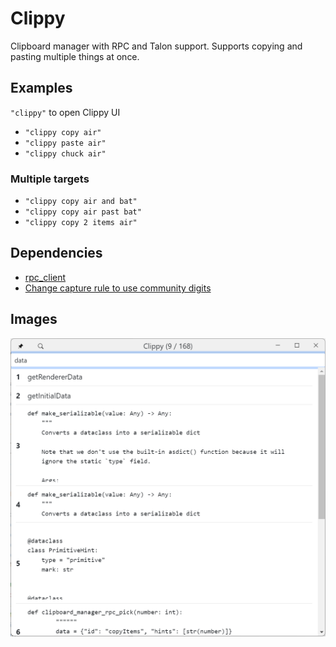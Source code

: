 # Clippy

Clipboard manager with RPC and Talon support. Supports copying and pasting multiple things at once.

## Examples

`"clippy"` to open Clippy UI

-   `"clippy copy air"`
-   `"clippy paste air"`
-   `"clippy chuck air"`

### Multiple targets

-   `"clippy copy air and bat"`
-   `"clippy copy air past bat"`
-   `"clippy copy 2 items air"`

## Dependencies

-   [rpc_client](../../core/rpc_client/)
-   [Change capture rule to use community digits](https://github.com/AndreasArvidsson/andreas-talon/blob/513b19f6a14429e2f105a795f5941a5a35fd29e4/plugins/clippy/clippy_targets.py#L44-L46)

## Images

![Clippy](./clippy.png)

